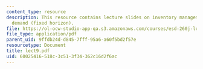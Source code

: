 ```yaml
---
content_type: resource
description: This resource contains lecture slides on inventory management and time-varying
  demand (fixed horizon).
file: https://ol-ocw-studio-app-qa.s3.amazonaws.com/courses/esd-260j-logistics-systems-fall-2006/60025416518c3c513f34362c16d2f6ac_lect9.pdf
file_type: application/pdf
parent_uid: 9ffdb24d-d845-7fff-95a6-a60f5bd2f57e
resourcetype: Document
title: lect9.pdf
uid: 60025416-518c-3c51-3f34-362c16d2f6ac
---
```

